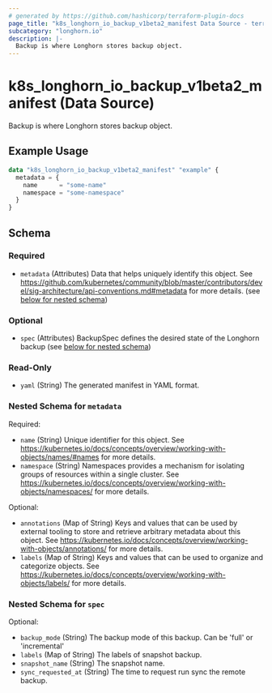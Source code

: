```yaml
---
# generated by https://github.com/hashicorp/terraform-plugin-docs
page_title: "k8s_longhorn_io_backup_v1beta2_manifest Data Source - terraform-provider-k8s"
subcategory: "longhorn.io"
description: |-
  Backup is where Longhorn stores backup object.
---
```


# k8s_longhorn_io_backup_v1beta2_manifest (Data Source)

Backup is where Longhorn stores backup object.

## Example Usage

```terraform
data "k8s_longhorn_io_backup_v1beta2_manifest" "example" {
  metadata = {
    name      = "some-name"
    namespace = "some-namespace"
  }
}
```

<!-- schema generated by tfplugindocs -->
## Schema

### Required

- `metadata` (Attributes) Data that helps uniquely identify this object. See https://github.com/kubernetes/community/blob/master/contributors/devel/sig-architecture/api-conventions.md#metadata for more details. (see [below for nested schema](#nestedatt--metadata))

### Optional

- `spec` (Attributes) BackupSpec defines the desired state of the Longhorn backup (see [below for nested schema](#nestedatt--spec))

### Read-Only

- `yaml` (String) The generated manifest in YAML format.

<a id="nestedatt--metadata"></a>
### Nested Schema for `metadata`

Required:

- `name` (String) Unique identifier for this object. See https://kubernetes.io/docs/concepts/overview/working-with-objects/names/#names for more details.
- `namespace` (String) Namespaces provides a mechanism for isolating groups of resources within a single cluster. See https://kubernetes.io/docs/concepts/overview/working-with-objects/namespaces/ for more details.

Optional:

- `annotations` (Map of String) Keys and values that can be used by external tooling to store and retrieve arbitrary metadata about this object. See https://kubernetes.io/docs/concepts/overview/working-with-objects/annotations/ for more details.
- `labels` (Map of String) Keys and values that can be used to organize and categorize objects. See https://kubernetes.io/docs/concepts/overview/working-with-objects/labels/ for more details.


<a id="nestedatt--spec"></a>
### Nested Schema for `spec`

Optional:

- `backup_mode` (String) The backup mode of this backup. Can be 'full' or 'incremental'
- `labels` (Map of String) The labels of snapshot backup.
- `snapshot_name` (String) The snapshot name.
- `sync_requested_at` (String) The time to request run sync the remote backup.
